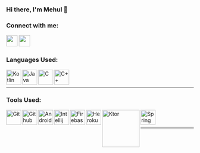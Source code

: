 ### Hi there, I'm Mehul 👋

<!--
**Mehul-Bisht/Mehul-Bisht** is a ✨ _special_ ✨ repository because its `README.md` (this file) appears on your GitHub profile.

Here are some ideas to get you started:

- 🔭 I’m currently working on ...
- 🌱 I’m currently learning ...
- 👯 I’m looking to collaborate on ...
- 🤔 I’m looking for help with ...
- 💬 Ask me about ...
- 📫 How to reach me: ...
- 😄 Pronouns: ...
- ⚡ Fun fact: ...
-->

### Connect with me:

[<img height="30" src="https://img.shields.io/badge/linkedin-%230077B5.svg?&style=for-the-badge&logo=linkedin&logoColor=white" />][LinkedIn]
[<img height="30" src="https://img.shields.io/badge/twitter-%231DA1F2.svg?&style=for-the-badge&logo=twitter&logoColor=white" />][twitter]

### Languages Used:

<img align="left" alt="Kotlin" width="40px" src="https://www.vectorlogo.zone/logos/kotlinlang/kotlinlang-icon.svg" />
<img align="left" alt="Java" width="40px" src="https://www.vectorlogo.zone/logos/java/java-icon.svg" />
<img align="left" alt="C" width="40px" src="https://img.icons8.com/color/48/000000/c-programming.png" />
<img align="left" alt="C++" width="40px" src="https://img.icons8.com/color/2x/c-plus-plus-logo.png" />
<br />
<br />
<hr />

### Tools Used:

<img align="left" alt="Git" width="40px" src="https://www.vectorlogo.zone/logos/git-scm/git-scm-icon.svg" />
<img align="left" alt="Github" width="40px" src="https://www.vectorlogo.zone/logos/github/github-icon.svg" />
<img align="left" alt="Android Studio" width="40px" src="https://user-images.githubusercontent.com/65572088/115593549-3f235e80-a2f2-11eb-9c70-72cf1e10cac6.png" />
<img align="left" alt="Intellij Idea" width="40px" src="https://user-images.githubusercontent.com/65572088/115593972-d092d080-a2f2-11eb-8e3f-970ccec749ab.png" />
<img align="left" alt="Firebase" width="40px" src="https://www.vectorlogo.zone/logos/firebase/firebase-icon.svg" />
<img align="left" alt="Heroku" width="40px" src="https://www.vectorlogo.zone/logos/heroku/heroku-icon.svg" />
<img align="left" alt="Ktor" width="100px" src="https://user-images.githubusercontent.com/65572088/115592966-878e4c80-a2f1-11eb-91a0-1d0cd7a77540.png" />
<img align="left" alt="Spring Boot" width="40px" src="https://user-images.githubusercontent.com/65572088/115592739-3a11df80-a2f1-11eb-8003-356eba450a1f.png" />

<br />
<br />
<hr />

[linkedin]: https://www.linkedin.com/in/mehul-bisht-016a621ab/
[twitter]: https://twitter.com/mehul_bisht
